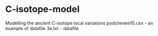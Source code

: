# C-isotope-model
Modelling the ancient C-isotope local variations 
podcherem15.csv - an example of datafile
3a.txt - datafile
